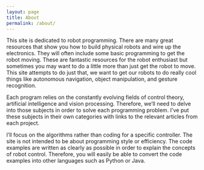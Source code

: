 ```yaml
---
layout: page
title: About
permalink: /about/
---
```

This site is dedicated to robot programming.  There are many great resources that show you how to build physical robots and wire up the electronics.  They will often include some basic programming to get the robot moving.  These are fantastic resources for the robot enthusiast but sometimes you may want to do a little more than just get the robot to move.  This site attempts to do just that, we want to get our robots to do really cool things like autonomous navigation, object manipulation, and gesture recognition. 

<!-- We’ll create a number of projects each of which will have its own robot control challenge to solve.  Each project will come with a series of articles explaining the robot programming challenge is overcome. -->

Each program relies on the constantly evolving fields of control theory, artificial intelligence and vision processing.  Therefore, we’ll need to delve into those subjects in order to solve each programming problem.  I’ve put these subjects in their own categories with links to the relevant articles from each project. 

I’ll focus on the algorithms rather than coding for a specific controller. The site is not intended to be about programming style or efficiency.  The code examples are written as clearly as possible in order to explain the concepts of robot control.  Therefore, you will easily be able to convert the code examples into other languages such as Python or Java.
